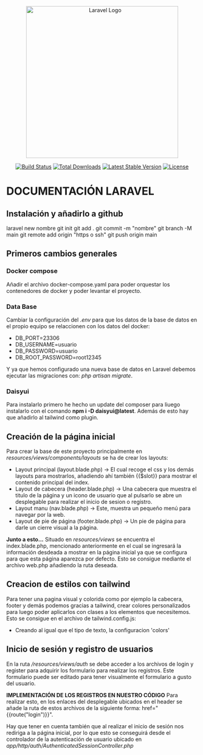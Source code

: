 <p align="center"><a href="https://laravel.com" target="_blank"><img src="https://raw.githubusercontent.com/laravel/art/master/logo-lockup/5%20SVG/2%20CMYK/1%20Full%20Color/laravel-logolockup-cmyk-red.svg" width="400" alt="Laravel Logo"></a></p>

<p align="center">
<a href="https://github.com/laravel/framework/actions"><img src="https://github.com/laravel/framework/workflows/tests/badge.svg" alt="Build Status"></a>
<a href="https://packagist.org/packages/laravel/framework"><img src="https://img.shields.io/packagist/dt/laravel/framework" alt="Total Downloads"></a>
<a href="https://packagist.org/packages/laravel/framework"><img src="https://img.shields.io/packagist/v/laravel/framework" alt="Latest Stable Version"></a>
<a href="https://packagist.org/packages/laravel/framework"><img src="https://img.shields.io/packagist/l/laravel/framework" alt="License"></a>
</p>

# DOCUMENTACIÓN LARAVEL
## Instalación y añadirlo a github

laravel new nombre
git init
git add .
git commit -m "nombre"
git branch -M main
git remote add origin "https o ssh"
git push origin main

## Primeros cambios generales
### Docker compose
Añadir el archivo docker-compose.yaml para poder orquestar los contenedores de docker 
y poder levantar el proyecto.
### Data Base
Cambiar la configuración del *.env* para que los datos de la base de datos en el
propio equipo se relaccionen con los datos del docker:
- DB_PORT=23306
- DB_USERNAME=usuario 
- DB_PASSWORD=usuario 
- DB_ROOT_PASSWORD=root12345

Y ya que hemos configurado una nueva base de datos en Laravel debemos ejecutar las 
migraciones con: *php artisan migrate*.
### Daisyui
Para instalarlo primero he hecho un update del composer para liuego instalarlo con el 
comando **npm i -D daisyui@latest**.
Además de esto hay que añadirlo al tailwind como plugin.

## Creación de la página inicial
Para crear la base de este proyecto principalmente en *resources/views/components/layouts*
se ha de crear los layouts:
- Layout principal (layout.blade.php) -> El cual recoge el css y los demás layouts para
mostrarlos, añadiendo ahí también {{$slot}} para mostrar el contenido principal del index.
- Layout de cabecera (header.blade.php) -> Una cabecera que muestra el titulo de la página
y un icono de usuario que al pulsarlo se abre un desplegable para realizar el inicio de 
sesion o registro.
- Layout manu (nav.blade.php) -> Este, muestra un pequeño menú para navegar por la web.
- Layout de pie de página (footer.blade.php) -> Un pie de página para darle un cierre visual
a la página.

**Junto a esto...**
Situado en *resources/views* se encuentra el index.blade.php, mencionado anteriormente 
en el cual se ingresará la información desdeada a mostrar en la página inicial ya que se
configura para que esta página aparezca por defecto. Esto se consigue mediante el archivo
web.php añadiendo la ruta deseada.

## Creacion de estilos con tailwind
Para tener una pagina visual y colorida como por ejemplo la cabecera, footer y demás podemos
gracias a tailwind, crear colores personalizados para luego poder aplicarlos con clases a
los elementos que necesitemos.
Esto se consigue en el archivo de tailwind.config.js:
- Creando al igual que el tipo de texto, la configuracion 'colors'

## Inicio de sesión y registro de usuarios
En la ruta */resources/views/auth* se debe acceder a los archivos de login y register para 
adquirir los formulario para realizar los registros.
Este formulario puede ser editado para tener visualmente el formulario a gusto del usuario.

**IMPLEMENTACIÓN DE LOS REGISTROS EN NUESTRO CÓDIGO**
Para realizar esto, en los enlaces del desplegable ubicados en el header se añade la ruta
de estos archivos de la siguiente forma: href="{{route("login")}}".

Hay que tener en cuenta también que al realizar el inicio de sesión nos rediriga a la
página inicial, por lo que esto se conseguirá desde el controlador de la autenticación de 
usuario ubicado en *app/http/auth/AuthenticatedSessionController.php*


